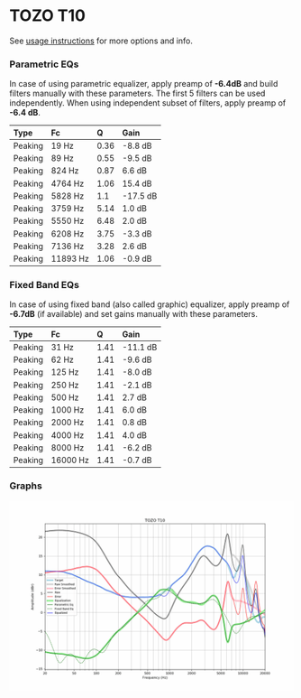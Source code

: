 # TOZO T10
See [usage instructions](https://github.com/jaakkopasanen/AutoEq#usage) for more options and info.

### Parametric EQs
In case of using parametric equalizer, apply preamp of **-6.4dB** and build filters manually
with these parameters. The first 5 filters can be used independently.
When using independent subset of filters, apply preamp of **-6.4 dB**.

| Type    | Fc       |    Q | Gain     |
|:--------|:---------|:-----|:---------|
| Peaking | 19 Hz    | 0.36 | -8.8 dB  |
| Peaking | 89 Hz    | 0.55 | -9.5 dB  |
| Peaking | 824 Hz   | 0.87 | 6.6 dB   |
| Peaking | 4764 Hz  | 1.06 | 15.4 dB  |
| Peaking | 5828 Hz  | 1.1  | -17.5 dB |
| Peaking | 3759 Hz  | 5.14 | 1.0 dB   |
| Peaking | 5550 Hz  | 6.48 | 2.0 dB   |
| Peaking | 6208 Hz  | 3.75 | -3.3 dB  |
| Peaking | 7136 Hz  | 3.28 | 2.6 dB   |
| Peaking | 11893 Hz | 1.06 | -0.9 dB  |

### Fixed Band EQs
In case of using fixed band (also called graphic) equalizer, apply preamp of **-6.7dB**
(if available) and set gains manually with these parameters.

| Type    | Fc       |    Q | Gain     |
|:--------|:---------|:-----|:---------|
| Peaking | 31 Hz    | 1.41 | -11.1 dB |
| Peaking | 62 Hz    | 1.41 | -9.6 dB  |
| Peaking | 125 Hz   | 1.41 | -8.0 dB  |
| Peaking | 250 Hz   | 1.41 | -2.1 dB  |
| Peaking | 500 Hz   | 1.41 | 2.7 dB   |
| Peaking | 1000 Hz  | 1.41 | 6.0 dB   |
| Peaking | 2000 Hz  | 1.41 | 0.8 dB   |
| Peaking | 4000 Hz  | 1.41 | 4.0 dB   |
| Peaking | 8000 Hz  | 1.41 | -6.2 dB  |
| Peaking | 16000 Hz | 1.41 | -0.7 dB  |

### Graphs
![](./TOZO%20T10.png)